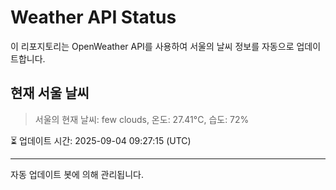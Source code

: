 
# Weather API Status

이 리포지토리는 OpenWeather API를 사용하여 서울의 날씨 정보를 자동으로 업데이트합니다.

## 현재 서울 날씨
> 서울의 현재 날씨: few clouds, 온도: 27.41°C, 습도: 72%

⏳ 업데이트 시간: 2025-09-04 09:27:15 (UTC)

---
자동 업데이트 봇에 의해 관리됩니다.
